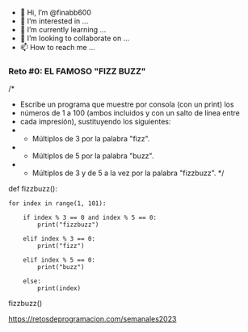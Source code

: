 - 👋 Hi, I’m @finabb600
- 👀 I’m interested in ...
- 🌱 I’m currently learning ...
- 💞️ I’m looking to collaborate on ...
- 📫 How to reach me ...

<!---
finabb600/finabb600 is a ✨ special ✨ repository because its `README.md` (this file) appears on your GitHub profile.
You can click the Preview link to take a look at your changes.
--->

###         Reto #0: EL FAMOSO "FIZZ BUZZ"          ###
     
/*
 * Escribe un programa que muestre por consola (con un print) los
 * números de 1 a 100 (ambos incluidos y con un salto de línea entre
 * cada impresión), sustituyendo los siguientes:
 * - Múltiplos de 3 por la palabra "fizz".
 * - Múltiplos de 5 por la palabra "buzz".
 * - Múltiplos de 3 y de 5 a la vez por la palabra "fizzbuzz".
 */
 
def fizzbuzz():
    
    for index in range(1, 101):
        
        if index % 3 == 0 and index % 5 == 0:
            print("fizzbuzz")
            
        elif index % 3 == 0:
            print("fizz")
            
        elif index % 5 == 0:
            print("buzz")
            
        else:
            print(index)
            
fizzbuzz()

https://retosdeprogramacion.com/semanales2023
